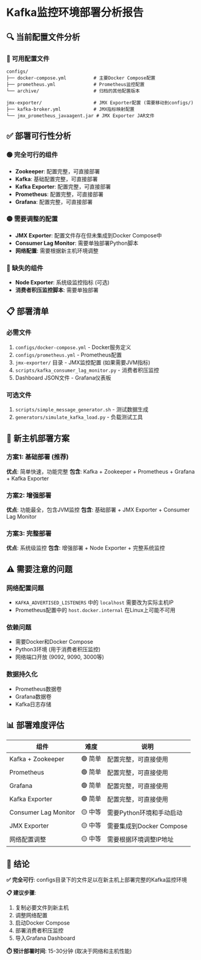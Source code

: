 # Kafka监控环境部署分析报告

## 🔍 当前配置文件分析

### 📁 可用配置文件
```
configs/
├── docker-compose.yml          # 主要Docker Compose配置
├── prometheus.yml              # Prometheus监控配置
└── archive/                    # 归档的其他配置版本

jmx-exporter/                   # JMX Exporter配置 (需要移动到configs/)
├── kafka-broker.yml            # JMX指标映射配置
└── jmx_prometheus_javaagent.jar # JMX Exporter JAR文件
```

## ✅ 部署可行性分析

### 🟢 完全可行的组件
- **Zookeeper**: 配置完整，可直接部署
- **Kafka**: 基础配置完整，可直接部署
- **Kafka Exporter**: 配置完整，可直接部署
- **Prometheus**: 配置完整，可直接部署
- **Grafana**: 配置完整，可直接部署

### 🟡 需要调整的配置
- **JMX Exporter**: 配置文件存在但未集成到Docker Compose中
- **Consumer Lag Monitor**: 需要单独部署Python脚本
- **网络配置**: 需要根据新主机环境调整

### 🔴 缺失的组件
- **Node Exporter**: 系统级监控指标 (可选)
- **消费者积压监控脚本**: 需要单独部署

## 📋 部署清单

### 必需文件
1. `configs/docker-compose.yml` - Docker服务定义
2. `configs/prometheus.yml` - Prometheus配置
3. `jmx-exporter/` 目录 - JMX监控配置 (如果需要JVM指标)
4. `scripts/kafka_consumer_lag_monitor.py` - 消费者积压监控
5. Dashboard JSON文件 - Grafana仪表板

### 可选文件
1. `scripts/simple_message_generator.sh` - 测试数据生成
2. `generators/simulate_kafka_load.py` - 负载测试工具

## 🚀 新主机部署方案

### 方案1: 基础部署 (推荐)
**优点**: 简单快速，功能完整
**包含**: Kafka + Zookeeper + Prometheus + Grafana + Kafka Exporter

### 方案2: 增强部署
**优点**: 功能最全，包含JVM监控
**包含**: 基础部署 + JMX Exporter + Consumer Lag Monitor

### 方案3: 完整部署
**优点**: 系统级监控
**包含**: 增强部署 + Node Exporter + 完整系统监控

## ⚠️ 需要注意的问题

### 网络配置问题
- `KAFKA_ADVERTISED_LISTENERS` 中的 `localhost` 需要改为实际主机IP
- Prometheus配置中的 `host.docker.internal` 在Linux上可能不可用

### 依赖问题
- 需要Docker和Docker Compose
- Python3环境 (用于消费者积压监控)
- 网络端口开放 (9092, 9090, 3000等)

### 数据持久化
- Prometheus数据卷
- Grafana数据卷
- Kafka日志存储

## 📊 部署难度评估

| 组件 | 难度 | 说明 |
|------|------|------|
| Kafka + Zookeeper | 🟢 简单 | 配置完整，可直接使用 |
| Prometheus | 🟢 简单 | 配置完整，可直接使用 |
| Grafana | 🟢 简单 | 配置完整，可直接使用 |
| Kafka Exporter | 🟢 简单 | 配置完整，可直接使用 |
| Consumer Lag Monitor | 🟡 中等 | 需要Python环境和手动启动 |
| JMX Exporter | 🟡 中等 | 需要集成到Docker Compose |
| 网络配置调整 | 🟡 中等 | 需要根据环境调整IP地址 |

## 🎯 结论

**✅ 完全可行**: configs目录下的文件足以在新主机上部署完整的Kafka监控环境

**📋 建议步骤**:
1. 复制必要文件到新主机
2. 调整网络配置
3. 启动Docker Compose
4. 部署消费者积压监控
5. 导入Grafana Dashboard

**⏱️ 预计部署时间**: 15-30分钟 (取决于网络和主机性能)
